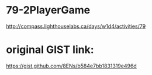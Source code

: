# 79-2PlayerGame
http://compass.lighthouselabs.ca/days/w1d4/activities/79

# original GIST link:
https://gist.github.com/8ENs/b584e7bb1831319e496d
